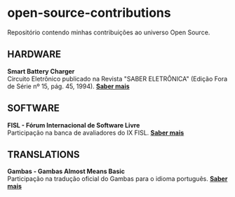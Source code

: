 # open-source-contributions

Repositório contendo minhas contribuições ao universo Open Source.

## HARDWARE
**Smart Battery Charger**  
Circuito Eletrônico publicado na Revista "SABER ELETRÔNICA" (Edição Fora de Série nº 15, pág. 45, 1994).
**[Saber mais](link)**

## SOFTWARE
**FISL - Fórum Internacional de Software Livre**  
Participação na banca de avaliadores do IX FISL.
**[Saber mais](link)**


## TRANSLATIONS
**Gambas - Gambas Almost Means Basic**  
Participação na tradução oficial do Gambas para o idioma português.
**[Saber mais](link)**
